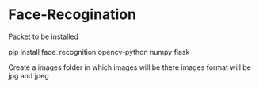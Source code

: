 ﻿# Face-Recogination


Packet to be installed

pip install face_recognition opencv-python numpy flask

Create a images folder in which images will be there images format will be jpg and jpeg
